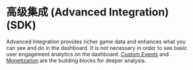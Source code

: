 高级集成 (Advanced Integration) (SDK)
====================
Advanced Integration provides richer game data and enhances what you can see and do in the dashboard. It is not necessary in order to see basic user engagement analytics on the dashboard. [Custom Events](http://docs.unity3d.com/Manual/UnityAnalyticsCustomEventsSDK.html) and [Monetization](http://docs.unity3d.com/Manual/UnityAnalyticsMonetizationSDK.html) are the building blocks for deeper analysis.
